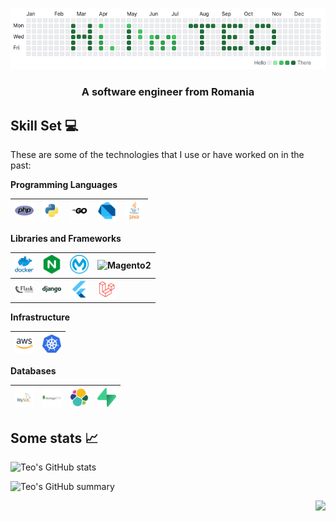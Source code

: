 
<a href="https://www.teodorpopa.ro"><img src="https://raw.githubusercontent.com/teodorpopa/teodorpopa/main/assets/teo.jpg"></a>

<h3 align="center">A software engineer from Romania</h3>

## Skill Set :computer:

These are some of the technologies that I use or have worked on in the past:

**Programming Languages**

<img title="PHP" alt="PHP" width="30px" src="https://raw.githubusercontent.com/teodorpopa/teodorpopa/main/assets/icons/php.png" />|<img title="Python" alt="Python" width="30px" src="https://raw.githubusercontent.com/teodorpopa/teodorpopa/main/assets/icons/python.png" />|<img title="Go" alt="Go" width="30px" src="https://raw.githubusercontent.com/teodorpopa/teodorpopa/main/assets/icons/go.png">| <img title="Dart" alt="Dart" width="30px" src="https://raw.githubusercontent.com/teodorpopa/teodorpopa/main/assets/icons/dart.png"> |<img title="Java" alt="Java" width="30px" src="https://raw.githubusercontent.com/teodorpopa/teodorpopa/main/assets/icons/java.png">
|--|--|--|--|--|

**Libraries and Frameworks**

<img title="Docker" alt="Docker" width="30px" src="https://raw.githubusercontent.com/teodorpopa/teodorpopa/main/assets/icons/docker.png">| <img title="Nginx" alt="Nginx" width="30px" src="https://raw.githubusercontent.com/teodorpopa/teodorpopa/main/assets/icons/nginx.png">    | <img title="Mulesoft" alt="Mulesoft" width="30px" src="https://raw.githubusercontent.com/teodorpopa/teodorpopa/main/assets/icons/mulesoft.png"> | <img title="Magento2" alt="Magento2" width="30px" src="https://raw.githubusercontent.com/teodorpopa/teodorpopa/main/assets/icons/magento.png"> |
|--|--|--|--|
<img title="Flask" alt="Flask" width="30px" src="https://raw.githubusercontent.com/teodorpopa/teodorpopa/main/assets/icons/flask.png">| <img title="Django" alt="Django" width="30px" src="https://raw.githubusercontent.com/teodorpopa/teodorpopa/main/assets/icons/django.png"> | <img title="Flutter" alt="Flutter" width="30px" src="https://raw.githubusercontent.com/teodorpopa/teodorpopa/main/assets/icons/flutter.png">   | <img title="Laravel" alt="Laravel" width="30px" src="https://raw.githubusercontent.com/teodorpopa/teodorpopa/main/assets/icons/laravel.png">                                                                                                                                                |         

**Infrastructure**

<img title="AWS" alt="AWS" width="30px" src="https://raw.githubusercontent.com/teodorpopa/teodorpopa/main/assets/icons/aws.png">| <img title="Kubernetes" alt="Kubernetes" width="30px" src="https://raw.githubusercontent.com/teodorpopa/teodorpopa/main/assets/icons/kubernetes.png"> |
|--|--|

**Databases**

<img title="SQL" alt="SQL" width="30px" src="https://raw.githubusercontent.com/teodorpopa/teodorpopa/main/assets/icons/mysql.png">|<img title="MongoDB" alt="MongoDB" width="30px" src="https://raw.githubusercontent.com/teodorpopa/teodorpopa/main/assets/icons/mongodb.png">|<img title="ElasticSearch" alt="ElasticSearch" width="30px" src="https://raw.githubusercontent.com/teodorpopa/teodorpopa/main/assets/icons/elasticsearch.png">|<img title="Supabase" alt="Supabase" width="30px" src="https://raw.githubusercontent.com/teodorpopa/teodorpopa/main/assets/icons/supabase.png">|
|--|--|--|--|


## Some stats :chart_with_upwards_trend:

![Teo's GitHub stats](https://github-readme-stats.vercel.app/api?username=teodorpopa&show_icons=true&theme=dracula)

![Teo's GitHub summary](http://github-profile-summary-cards.vercel.app/api/cards/profile-details?username=teodorpopa&theme=dracula)

<img align="right" src="http://github-profile-summary-cards.vercel.app/api/cards/repos-per-language?username=teodorpopa&theme=dracula" />

